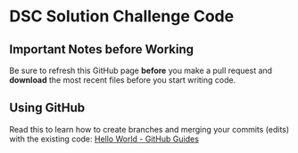 # DSC Solution Challenge Code

## Important Notes before Working

Be sure to refresh this GitHub page **before** you make a pull request and **download** the most recent files before you start writing code. 

## Using GitHub

Read this to learn how to create branches and merging your commits (edits) with the existing code: 
[Hello World - GitHub Guides](https://guides.github.com/activities/hello-world/)

